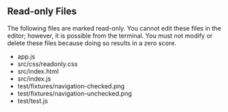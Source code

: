 ## Read-only Files
The following files are marked read-only. You cannot edit these files
in the editor; however, it is possible from the terminal. You must not
modify or delete these files because doing so results in a zero score.

* app.js
* src/css/readonly.css
* src/index.html
* src/index.js
* test/fixtures/navigation-checked.png
* test/fixtures/navigation-unchecked.png
* test/test.js